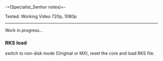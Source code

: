 -=(Specialist_Senhor notes)=-

Tested: Working Video 720p, 1080p

___
Work in progress...

### RKS load
switch to non-disk mode (Original or MX), reset the core and load RKS file.
